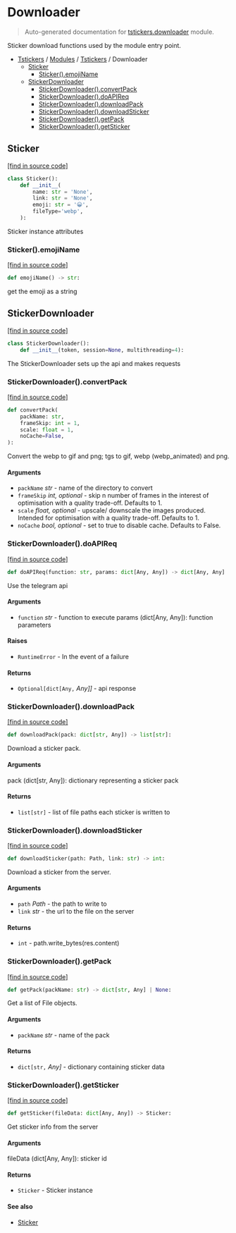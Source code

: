 # Downloader

> Auto-generated documentation for [tstickers.downloader](../../../tstickers/downloader.py) module.

Sticker download functions used by the module entry point.

- [Tstickers](../README.md#tstickers-index) / [Modules](../MODULES.md#tstickers-modules) / [Tstickers](index.md#tstickers) / Downloader
    - [Sticker](#sticker)
        - [Sticker().emojiName](#stickeremojiname)
    - [StickerDownloader](#stickerdownloader)
        - [StickerDownloader().convertPack](#stickerdownloaderconvertpack)
        - [StickerDownloader().doAPIReq](#stickerdownloaderdoapireq)
        - [StickerDownloader().downloadPack](#stickerdownloaderdownloadpack)
        - [StickerDownloader().downloadSticker](#stickerdownloaderdownloadsticker)
        - [StickerDownloader().getPack](#stickerdownloadergetpack)
        - [StickerDownloader().getSticker](#stickerdownloadergetsticker)

## Sticker

[[find in source code]](../../../tstickers/downloader.py#L19)

```python
class Sticker():
    def __init__(
        name: str = 'None',
        link: str = 'None',
        emoji: str = '😀',
        fileType='webp',
    ):
```

Sticker instance attributes

### Sticker().emojiName

[[find in source code]](../../../tstickers/downloader.py#L37)

```python
def emojiName() -> str:
```

get the emoji as a string

## StickerDownloader

[[find in source code]](../../../tstickers/downloader.py#L42)

```python
class StickerDownloader():
    def __init__(token, session=None, multithreading=4):
```

The StickerDownloader sets up the api and makes requests

### StickerDownloader().convertPack

[[find in source code]](../../../tstickers/downloader.py#L187)

```python
def convertPack(
    packName: str,
    frameSkip: int = 1,
    scale: float = 1,
    noCache=False,
):
```

Convert the webp to gif and png; tgs to gif, webp (webp_animated) and png.

#### Arguments

- `packName` *str* - name of the directory to convert
- `frameSkip` *int, optional* - skip n number of frames in the interest of
optimisation with a quality trade-off. Defaults to 1.
- `scale` *float, optional* - upscale/ downscale the images produced. Intended
for optimisation with a quality trade-off. Defaults to 1.
- `noCache` *bool, optional* - set to true to disable cache. Defaults to False.

### StickerDownloader().doAPIReq

[[find in source code]](../../../tstickers/downloader.py#L61)

```python
def doAPIReq(function: str, params: dict[Any, Any]) -> dict[Any, Any] | None:
```

Use the telegram api

#### Arguments

- `function` *str* - function to execute
params (dict[Any, Any]): function parameters

#### Raises

- `RuntimeError` - In the event of a failure

#### Returns

- `Optional[dict[Any,` *Any]]* - api response

### StickerDownloader().downloadPack

[[find in source code]](../../../tstickers/downloader.py#L152)

```python
def downloadPack(pack: dict[str, Any]) -> list[str]:
```

Download a sticker pack.

#### Arguments

pack (dict[str, Any]): dictionary representing a sticker pack

#### Returns

- `list[str]` - list of file paths each sticker is written to

### StickerDownloader().downloadSticker

[[find in source code]](../../../tstickers/downloader.py#L140)

```python
def downloadSticker(path: Path, link: str) -> int:
```

Download a sticker from the server.

#### Arguments

- `path` *Path* - the path to write to
- `link` *str* - the url to the file on the server

#### Returns

- `int` - path.write_bytes(res.content)

### StickerDownloader().getPack

[[find in source code]](../../../tstickers/downloader.py#L107)

```python
def getPack(packName: str) -> dict[str, Any] | None:
```

Get a list of File objects.

#### Arguments

- `packName` *str* - name of the pack

#### Returns

- `dict[str,` *Any]* - dictionary containing sticker data

### StickerDownloader().getSticker

[[find in source code]](../../../tstickers/downloader.py#L86)

```python
def getSticker(fileData: dict[Any, Any]) -> Sticker:
```

Get sticker info from the server

#### Arguments

fileData (dict[Any, Any]): sticker id

#### Returns

- `Sticker` - Sticker instance

#### See also

- [Sticker](#sticker)
